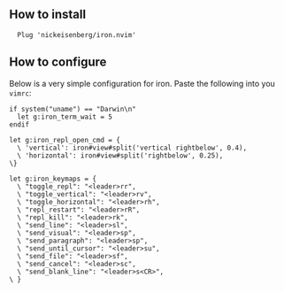 ## How to install

```vimscript
  Plug 'nickeisenberg/iron.nvim'
```

## How to configure

Below is a very simple configuration for iron. Paste the following into you
`vimrc`:

```vimscript
if system("uname") == "Darwin\n"
  let g:iron_term_wait = 5
endif

let g:iron_repl_open_cmd = {
  \ 'vertical': iron#view#split('vertical rightbelow', 0.4),
  \ 'horizontal': iron#view#split('rightbelow', 0.25),
\}

let g:iron_keymaps = {
  \ "toggle_repl": "<leader>rr",
  \ "toggle_vertical": "<leader>rv",
  \ "toggle_horizontal": "<leader>rh",
  \ "repl_restart": "<leader>rR",
  \ "repl_kill": "<leader>rk",
  \ "send_line": "<leader>sl",
  \ "send_visual": "<leader>sp",
  \ "send_paragraph": "<leader>sp",
  \ "send_until_cursor": "<leader>su",
  \ "send_file": "<leader>sf",
  \ "send_cancel": "<leader>sc",
  \ "send_blank_line": "<leader>s<CR>",
\ }
```
